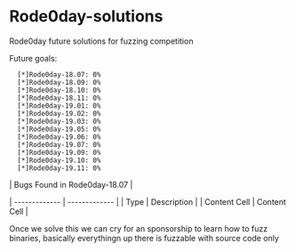 # Rode0day-solutions
Rode0day future solutions for fuzzing competition

Future goals:

      [*]Rode0day-18.07: 0%
      [*]Rode0day-18.09: 0%
      [*]Rode0day-18.10: 0%
      [*]Rode0day-18.11: 0%
      [*]Rode0day-19.01: 0%
      [*]Rode0day-19.02: 0%
      [*]Rode0day-19.03: 0%
      [*]Rode0day-19.05: 0%
      [*]Rode0day-19.06: 0%
      [*]Rode0day-19.07: 0%
      [*]Rode0day-19.09: 0%
      [*]Rode0day-19.10: 0%
      [*]Rode0day-19.11: 0%

| Bugs Found in Rode0day-18.07  | 

| ------------- | ------------- |
| Type          | Description   |
| Content Cell  | Content Cell  |

  Once we solve this we can cry for an sponsorship to learn how to fuzz binaries, basically everythingn up there is fuzzable with source code only
